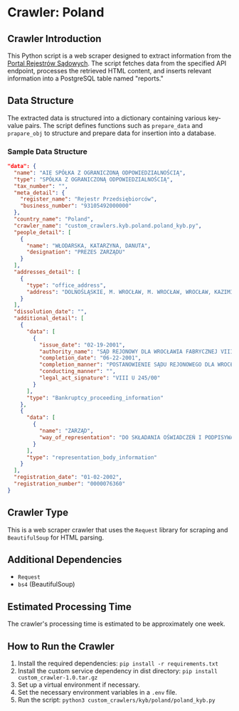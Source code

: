 # Crawler: Poland

## Crawler Introduction
This Python script is a web scraper designed to extract information from the [Portal Rejestrów Sądowych](https://wyszukiwarka-krs.ms.gov.pl/). The script fetches data from the specified API endpoint, processes the retrieved HTML content, and inserts relevant information into a PostgreSQL table named "reports."

## Data Structure
The extracted data is structured into a dictionary containing various key-value pairs. The script defines functions such as `prepare_data` and `prapare_obj` to structure and prepare data for insertion into a database.

### Sample Data Structure
```json
"data": {
  "name": "AIE SPÓŁKA Z OGRANICZONĄ ODPOWIEDZIALNOŚCIĄ",
  "type": "SPÓŁKA Z OGRANICZONĄ ODPOWIEDZIALNOŚCIĄ",
  "tax_number": "",
  "meta_detail": {
    "register_name": "Rejestr Przedsiębiorców",
    "business_number": "93105492000000"
  },
  "country_name": "Poland",
  "crawler_name": "custom_crawlers.kyb.poland.poland_kyb.py",
  "people_detail": [
    {
      "name": "WŁODARSKA, KATARZYNA, DANUTA",
      "designation": "PREZES ZARZĄDU"
    }
  ],
  "addresses_detail": [
    {
      "type": "office_address",
      "address": "DOLNOŚLĄSKIE, M. WROCŁAW, M. WROCŁAW, WROCŁAW, KAZIMIERZA WIELKIEGO 9, 50-320"
    }
  ],
  "dissolution_date": "",
  "additional_detail": [
    {
      "data": [
        {
          "issue_date": "02-19-2001",
          "authority_name": "SĄD REJONOWY DLA WROCŁAWIA FABRYCZNEJ VIII WYDZIAŁ GOSPODARCZY DS. UPADŁOŚCIOWO-UKŁADOWYCH",
          "completion_date": "06-22-2001",
          "completion_manner": "POSTANOWIENIE SĄDU REJONOWEGO DLA WROCŁAWIA-FABRYCZNEJ  (SYGN. AKT VIII U 245/00) STWIERDZAJĄCE UKOŃCZENIE POSTĘPOWANIA UPADŁOŚCIOWEGO",
          "conducting_manner": "",
          "legal_act_signature": "VIII U 245/00"
        }
      ],
      "type": "Bankruptcy_proceeding_information"
    },
    {
      "data": [
        {
          "name": "ZARZĄD",
          "way_of_representation": "DO SKŁADANIA OŚWIADCZEŃ I PODPISYWANIA W IMIENIU SPÓŁKI UPOWAŻNIONY JEST PREZES ZARZĄDU."
        }
      ],
      "type": "representation_body_information"
    }
  ],
  "registration_date": "01-02-2002",
  "registration_number": "0000076360"
}
```


## Crawler Type
This is a web scraper crawler that uses the `Request` library for scraping and `BeautifulSoup` for HTML parsing.

## Additional Dependencies
- `Request`
- `bs4` (BeautifulSoup)

## Estimated Processing Time
The crawler's processing time is estimated to be approximately one week.

## How to Run the Crawler
1. Install the required dependencies: `pip install -r requirements.txt`
2. Install the custom service dependency in dist directory: `pip install custom_crawler-1.0.tar.gz` 
3. Set up a virtual environment if necessary.
4. Set the necessary environment variables in a `.env` file.
5. Run the script: `python3 custom_crawlers/kyb/poland/poland_kyb.py`